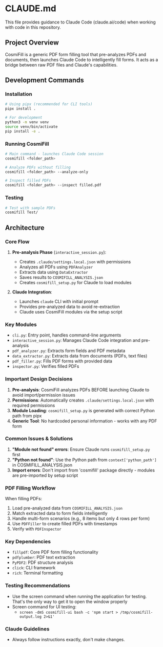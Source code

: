 # CLAUDE.md

This file provides guidance to Claude Code (claude.ai/code) when working with code in this repository.

## Project Overview

CosmiFill is a generic PDF form filling tool that pre-analyzes PDFs and documents, then launches Claude Code to intelligently fill forms. It acts as a bridge between raw PDF files and Claude's capabilities.

## Development Commands

### Installation
```bash
# Using pipx (recommended for CLI tools)
pipx install .

# For development
python3 -m venv venv
source venv/bin/activate
pip install -e .
```

### Running CosmiFill
```bash
# Main command - launches Claude Code session
cosmifill <folder_path>

# Analyze PDFs without filling
cosmifill <folder_path> --analyze-only

# Inspect filled PDFs
cosmifill <folder_path> --inspect filled.pdf
```

### Testing
```bash
# Test with sample PDFs
cosmifill Test/
```

## Architecture

### Core Flow
1. **Pre-analysis Phase** (`interactive_session.py`):
   - Creates `.claude/settings.local.json` with permissions
   - Analyzes all PDFs using `PDFAnalyzer`
   - Extracts data using `DataExtractor`
   - Saves results to `COSMIFILL_ANALYSIS.json`
   - Creates `cosmifill_setup.py` for Claude to load modules

2. **Claude Integration**:
   - Launches `claude` CLI with initial prompt
   - Provides pre-analyzed data to avoid re-extraction
   - Claude uses CosmiFill modules via the setup script

### Key Modules

- `cli.py`: Entry point, handles command-line arguments
- `interactive_session.py`: Manages Claude Code integration and pre-analysis
- `pdf_analyzer.py`: Extracts form fields and PDF metadata
- `data_extractor.py`: Extracts data from documents (PDFs, text files)
- `pdf_filler.py`: Fills PDF forms with provided data
- `inspector.py`: Verifies filled PDFs

### Important Design Decisions

1. **Pre-analysis**: CosmiFill analyzes PDFs BEFORE launching Claude to avoid import/permission issues
2. **Permissions**: Automatically creates `.claude/settings.local.json` with required permissions
3. **Module Loading**: `cosmifill_setup.py` is generated with correct Python path from pipx
4. **Generic Tool**: No hardcoded personal information - works with any PDF form

### Common Issues & Solutions

1. **"Module not found" errors**: Ensure Claude runs `cosmifill_setup.py` first
2. **"Python not found"**: Use the Python path from `context['python_path']` in COSMIFILL_ANALYSIS.json
3. **Import errors**: Don't import from 'cosmifill' package directly - modules are pre-imported by setup script

### PDF Filling Workflow

When filling PDFs:
1. Load pre-analyzed data from `COSMIFILL_ANALYSIS.json`
2. Match extracted data to form fields intelligently
3. Handle multi-form scenarios (e.g., 8 items but only 4 rows per form)
4. Use `PDFFiller` to create filled PDFs with timestamps
5. Verify with `PDFInspector`

### Key Dependencies

- `fillpdf`: Core PDF form filling functionality
- `pdfplumber`: PDF text extraction
- `PyPDF2`: PDF structure analysis
- `click`: CLI framework
- `rich`: Terminal formatting

### Testing Recommendations

- Use the screen command when running the application for testing. That's the only way to get it to open the window properly
- Screen command for UI testing:
  - `screen -dmS cosmifill-ui bash -c 'npm start > /tmp/cosmifill-output.log 2>&1'`

### Claude Guidelines

- Always follow instructions exactly, don't make changes.